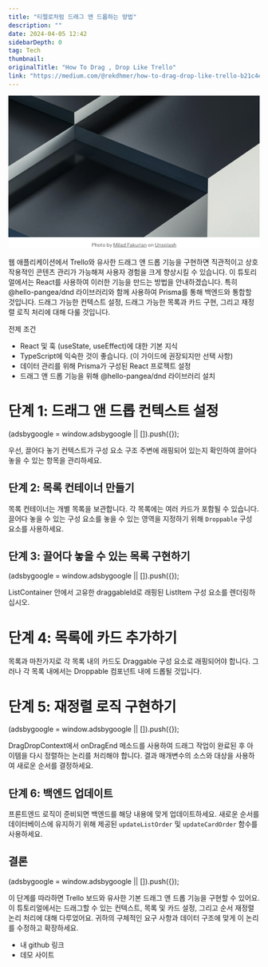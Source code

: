 ```yaml
---
title: "티렐로처럼 드래그 앤 드롭하는 방법"
description: ""
date: 2024-04-05 12:42
sidebarDepth: 0
tag: Tech
thumbnail: 
originalTitle: "How To Drag , Drop Like Trello"
link: "https://medium.com/@rekdhmer/how-to-drag-drop-like-trello-b21c4e821429"
---
```



<img src="./img/HowToDrag-DropLikeTrello_0.png" />

웹 애플리케이션에서 Trello와 유사한 드래그 앤 드롭 기능을 구현하면 직관적이고 상호작용적인 콘텐츠 관리가 가능해져 사용자 경험을 크게 향상시킬 수 있습니다. 이 튜토리얼에서는 React를 사용하여 이러한 기능을 만드는 방법을 안내하겠습니다. 특히 @hello-pangea/dnd 라이브러리와 함께 사용하여 Prisma를 통해 백엔드와 통합할 것입니다. 드래그 가능한 컨텍스트 설정, 드래그 가능한 목록과 카드 구현, 그리고 재정렬 로직 처리에 대해 다룰 것입니다.

전제 조건
- React 및 훅 (useState, useEffect)에 대한 기본 지식
- TypeScript에 익숙한 것이 좋습니다. (이 가이드에 권장되지만 선택 사항)
- 데이터 관리를 위해 Prisma가 구성된 React 프로젝트 설정
- 드래그 앤 드롭 기능을 위해 @hello-pangea/dnd 라이브러리 설치

# 단계 1: 드래그 앤 드롭 컨텍스트 설정

<!-- ui-log 수평형 -->
<ins class="adsbygoogle"
  style="display:block"
  data-ad-client="ca-pub-4877378276818686"
  data-ad-slot="9743150776"
  data-ad-format="auto"
  data-full-width-responsive="true"></ins>
<component is="script">
(adsbygoogle = window.adsbygoogle || []).push({});
</component>

우선, 끌어다 놓기 컨텍스트가 구성 요소 구조 주변에 래핑되어 있는지 확인하여 끌어다 놓을 수 있는 항목을 관리하세요.

## 단계 2: 목록 컨테이너 만들기

목록 컨테이너는 개별 목록을 보관합니다. 각 목록에는 여러 카드가 포함될 수 있습니다. 끌어다 놓을 수 있는 구성 요소를 놓을 수 있는 영역을 지정하기 위해 `Droppable` 구성 요소를 사용하세요.

## 단계 3: 끌어다 놓을 수 있는 목록 구현하기

<!-- ui-log 수평형 -->
<ins class="adsbygoogle"
  style="display:block"
  data-ad-client="ca-pub-4877378276818686"
  data-ad-slot="9743150776"
  data-ad-format="auto"
  data-full-width-responsive="true"></ins>
<component is="script">
(adsbygoogle = window.adsbygoogle || []).push({});
</component>

ListContainer 안에서 고유한 draggableId로 래핑된 ListItem 구성 요소를 렌더링하십시오.

# 단계 4: 목록에 카드 추가하기

목록과 마찬가지로 각 목록 내의 카드도 Draggable 구성 요소로 래핑되어야 합니다. 그러나 각 목록 내에서는 Droppable 컴포넌트 내에 드롭될 것입니다.

# 단계 5: 재정렬 로직 구현하기

<!-- ui-log 수평형 -->
<ins class="adsbygoogle"
  style="display:block"
  data-ad-client="ca-pub-4877378276818686"
  data-ad-slot="9743150776"
  data-ad-format="auto"
  data-full-width-responsive="true"></ins>
<component is="script">
(adsbygoogle = window.adsbygoogle || []).push({});
</component>

DragDropContext에서 onDragEnd 메소드를 사용하여 드래그 작업이 완료된 후 아이템을 다시 정렬하는 논리를 처리해야 합니다. 결과 매개변수의 소스와 대상을 사용하여 새로운 순서를 결정하세요.

## 단계 6: 백엔드 업데이트

프론트엔드 로직이 준비되면 백엔드를 해당 내용에 맞게 업데이트하세요. 새로운 순서를 데이터베이스에 유지하기 위해 제공된 `updateListOrder` 및 `updateCardOrder` 함수를 사용하세요.

## 결론

<!-- ui-log 수평형 -->
<ins class="adsbygoogle"
  style="display:block"
  data-ad-client="ca-pub-4877378276818686"
  data-ad-slot="9743150776"
  data-ad-format="auto"
  data-full-width-responsive="true"></ins>
<component is="script">
(adsbygoogle = window.adsbygoogle || []).push({});
</component>

이 단계를 따라하면 Trello 보드와 유사한 기본 드래그 앤 드롭 기능을 구현할 수 있어요. 이 튜토리얼에서는 드래그할 수 있는 컨텍스트, 목록 및 카드 설정, 그리고 순서 재정렬 논리 처리에 대해 다루었어요. 귀하의 구체적인 요구 사항과 데이터 구조에 맞게 이 논리를 수정하고 확장하세요.

- 내 github 링크
- 데모 사이트